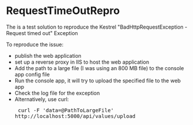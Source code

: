 # RequestTimeOutRepro
The is a test solution to reproduce the Kestrel "BadHttpRequestException - Request timed out" Exception

To reproduce the issue:
  * publish the web application
  * set up a reverse proxy in IIS to host the web application
  * Add the path to a large file (I was using an 800 MB file) to the console app config file
  * Run the console app, it will try to upload the specified file to the web app
  * Check the log file for the exception
  * Alternatively, use curl: <pre> curl -F 'data=@PathToLargeFile' http\://localhost:5000/api/values/upload </pre>
